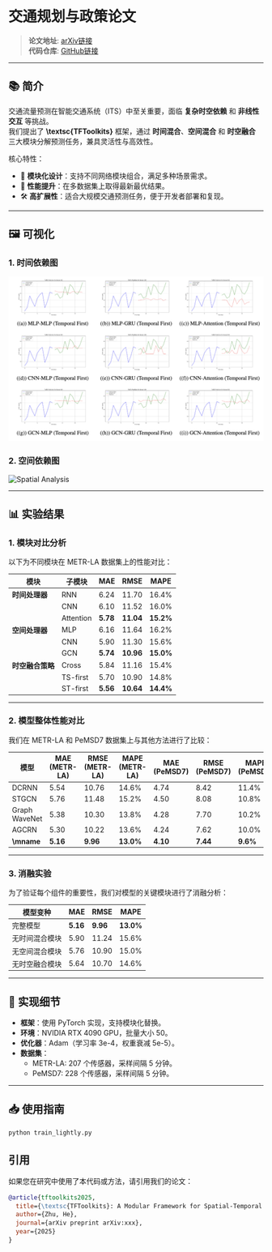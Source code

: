 # 交通规划与政策论文

> **论文地址**: [arXiv链接](TrafficFlow.pdf)  
> **代码仓库**: [GitHub链接](https://github.com/zhuchichi56/TFTOOLKITS)

---

## 📚 **简介**

交通流量预测在智能交通系统（ITS）中至关重要，面临 **复杂时空依赖** 和 **非线性交互** 等挑战。  
我们提出了 **\textsc{TFToolkits}** 框架，通过 **时间混合**、**空间混合** 和 **时空融合** 三大模块分解预测任务，兼具灵活性与高效性。  

核心特性：
- 🌟 **模块化设计**：支持不同网络模块组合，满足多种场景需求。
- 🚀 **性能提升**：在多数据集上取得最新最优结果。
- 🛠️ **高扩展性**：适合大规模交通预测任务，便于开发者部署和复现。

---

## 🖼️ **可视化**

### 1. **时间依赖图**
![Temporal Analysis](figure/temporal.png)

### 2. **空间依赖图**
![Spatial Analysis](figure/spatial.png)

---

## 📊 **实验结果**

### **1. 模块对比分析**
以下为不同模块在 METR-LA 数据集上的性能对比：

| 模块            | 子模块     | MAE   | RMSE  | MAPE  |
|----------------|----------|-------|-------|-------|
| **时间处理器**    | RNN      | 6.24  | 11.70 | 16.4% |
|                | CNN      | 6.10  | 11.52 | 16.0% |
|                | Attention | **5.78**  | **11.04** | **15.2%** |
| **空间处理器**    | MLP      | 6.16  | 11.64 | 16.2% |
|                | CNN      | 5.90  | 11.30 | 15.6% |
|                | GCN      | **5.74**  | **10.96** | **15.0%** |
| **时空融合策略**  | Cross    | 5.84  | 11.16 | 15.4% |
|                | TS-first | 5.70  | 10.90 | 14.8% |
|                | ST-first | **5.56**  | **10.64** | **14.4%** |

---

### **2. 模型整体性能对比**
我们在 METR-LA 和 PeMSD7 数据集上与其他方法进行了比较：

| 模型             | MAE (METR-LA) | RMSE (METR-LA) | MAPE (METR-LA) | MAE (PeMSD7) | RMSE (PeMSD7) | MAPE (PeMSD7) |
|-----------------|---------------|----------------|----------------|--------------|---------------|---------------|
| DCRNN          | 5.54          | 10.76          | 14.6%          | 4.74         | 8.42          | 11.4%         |
| STGCN          | 5.76          | 11.48          | 15.2%          | 4.50         | 8.08          | 10.8%         |
| Graph WaveNet  | 5.38          | 10.30          | 13.8%          | 4.28         | 7.70          | 10.2%         |
| AGCRN          | 5.30          | 10.22          | 13.6%          | 4.24         | 7.62          | 10.0%         |
| **\mname**      | **5.16**      | **9.96**       | **13.0%**      | **4.10**     | **7.44**      | **9.6%**      |

---

### **3. 消融实验**
为了验证每个组件的重要性，我们对模型的关键模块进行了消融分析：

| 模型变种           | MAE   | RMSE  | MAPE  |
|------------------|-------|-------|-------|
| 完整模型          | **5.16**  | **9.96**  | **13.0%** |
| 无时间混合模块    | 5.90  | 11.24 | 15.6% |
| 无空间混合模块    | 5.76  | 10.90 | 15.0% |
| 无时空融合模块    | 5.64  | 10.70 | 14.6% |

---

## 🔧 **实现细节**

- **框架**：使用 PyTorch 实现，支持模块化替换。
- **环境**：NVIDIA RTX 4090 GPU，批量大小 50。
- **优化器**：Adam（学习率 3e-4，权重衰减 5e-5）。
- **数据集**：
  - METR-LA: 207 个传感器，采样间隔 5 分钟。
  - PeMSD7: 228 个传感器，采样间隔 5 分钟。

---

## 📥 **使用指南**

```bash
python train_lightly.py 
```



## **引用**
如果您在研究中使用了本代码或方法，请引用我们的论文：

```bibtex
@article{tftoolkits2025,
  title={\textsc{TFToolkits}: A Modular Framework for Spatial-Temporal Traffic Flow Prediction},
  author={Zhu, He},
  journal={arXiv preprint arXiv:xxx},
  year={2025}
}
